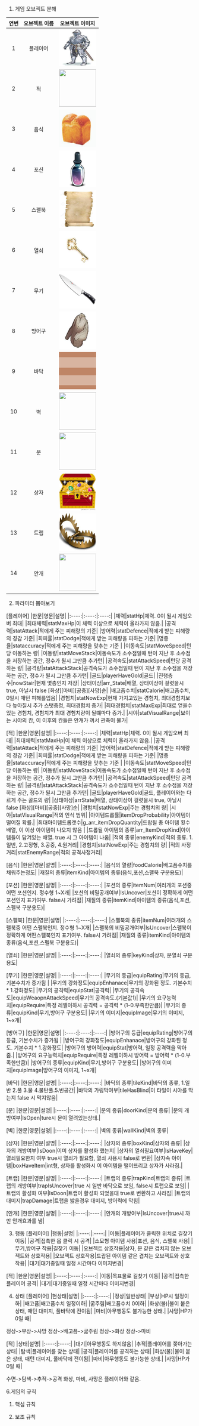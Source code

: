1. 게임 오브젝트 분해

|연번|오브젝트 이름|오브젝트 이미지|
|:----:|:----:|:----:|
|1|플레이어|<img src="./img/플레이어.png" width="100" height="100">|
|2|적|<img src="./img/적.png" width="100" height="100">|
|3|음식|<img src="./img/음식.png" width="100" height="100">|
|4|포션|<img src="./img/포션.png" width="100" height="100">|
|5|스펠북|<img src="./img/스펠북.png" width="100" height="100">|
|6|열쇠|<img src="./img/열쇠.png" width="100" height="100">|
|7|무기|<img src="./img/무기.png" width="100" height="100">|
|8|방어구|<img src="./img/방어구.png" width="100" height="100">|
|9|바닥|<img src="./img/바닥.png" width="100" height="100">|
|10|벽|<img src="./img/벽.png" width="100" height="100">|
|11|문|<img src="./img/문.png" width="100" height="100">|
|12|상자|<img src="./img/상자.png" width="100" height="100">|
|13|트랩|<img src="./img/트랩.png" width="100" height="100">|
|14|안개|<img src="./img/안개.png" width="100" height="100">|

2. 파라미터 뽑아보기

[플레이어]
|한문|영문|설명|
|:----:|:----:|:----:|
|체력|statHp|체력. 0이 될시 게임오버 최대|
|최대체력|statMaxHp|이 체력 이상으로 체력이 올라가지 않음.|
|공격력|statAttack|적에게 주는 피해량의 기준|
|방어력|statDefence|적에게 받는 피해량의 경감 기준|
|회피률|statDodge|적에게 받는 피해량을 피하는 기준|
|명중율|stataccuracy|적에게 주는 피해량을 맞추는 기준 |
|이동속도|statMoveSpeed|턴당 이동하는 량|
|이동량|statMoveStack|이동속도가 소수점일때 턴이 지난 후 소수점을 저장하는 공간, 정수가 될시 그만큼 추가턴|
|공격속도|statAttackSpeed|턴당 공격하는 량|
|공격량|statAttackStack|공격속도가 소수점일때 턴이 지난 후 소수점을 저장하는 공간, 정수가 될시 그만큼 추가턴|
|골드|playerHaveGold|골드|
|진행층수|nowStair|현재 몇층인지 저장|
|상태이상|arr_State|배열, 상태이상이 걸렷을시 true, 아닐시 false   [화상][마비][공중][사망]순|
|배고픔수치|statCalorie|배고픔수치, 0일시 매턴 피해를입음|
|경험치|statNowExp|현재 가지고있는 경험치, 최대경험치보다 높아질시 추가 스탯증정, 최대경험치 증가|
|최대경험치|statMaxExp|최대로 얻을수 있는 경험치, 경험치가 최대 경험치량이 될떄마다 증가.|
|시야|statVisualRange|보이는 시야의 칸, 이 이후의 칸들은 안개가 껴서 관측이 불가|

[적]
|한문|영문|설명|
|:----:|:----:|:----:|
|체력|statHp|체력. 0이 될시 게임오버 최대|
|최대체력|statMaxHp|이 체력 이상으로 체력이 올라가지 않음.|
|공격력|statAttack|적에게 주는 피해량의 기준|
|방어력|statDefence|적에게 받는 피해량의 경감 기준|
|회피률|statDodge|적에게 받는 피해량을 피하는 기준|
|명중율|stataccuracy|적에게 주는 피해량을 맞추는 기준 |
|이동속도|statMoveSpeed|턴당 이동하는 량|
|이동량|statMoveStack|이동속도가 소수점일때 턴이 지난 후 소수점을 저장하는 공간, 정수가 될시 그만큼 추가턴|
|공격속도|statAttackSpeed|턴당 공격하는 량|
|공격량|statAttackStack|공격속도가 소수점일때 턴이 지난 후 소수점을 저장하는 공간, 정수가 될시 그만큼 추가턴|
|골드|playerHaveGold|골드, 플레이어와는 다르게 주는 골드의 량|
|상태이상|arrState|배열, 상태이상이 걸렷을시 true, 아닐시 false   [화상][마비][공중][사망]순|
|경험치|statNowExp|주는 경험치의 량|
|시야|statVisualRange|적의 인식 범위|
|아이템드롭률|itemDropProbability|아이템이 떨어질 확률.|
|최대아이템드롭갯수|g_arr_itemDropQuantity|드랍될 총 아이템 횟수배열, 이 이상 아이템이 나오지 않음 |
|드롭될 아이템의 종류|arr_ItemDropKind|아이템들이 담겨있는 배열. true 시 그 아이템이 나옴|
|적의 종류|enemyKind|적의 종류. 1.일반, 2.고정형, 3.공중, 4.원거리|
|경험치|statNowExp|주는 경험치의 량|
|적의 사정거리|statEnemyRange|적의 공격사정거리|

[음식]
|한문|영문|설명|
|:----:|:----:|:----:|
|음식의 열량|foodCalorie|배고픔수치를 채워주는정도|
|재질의 종류|itemKind|아이템의 종류(음식,포션,스펠북 구분용도)|

[포션]
|한문|영문|설명|
|:----:|:----:|:----:|
|포션의 종류|itemNum|여러개의 포션중 어떤 포션인지. 정수형 1~X개|
|포션의 비밀공개여부|IsUncover|포션이 정확하게 어떤포션인지 표기여부. false시 가려짐|
|재질의 종류|itemKind|아이템의 종류(음식,포션,스펠북 구분용도)|

[스펠북]
|한문|영문|설명|
|:----:|:----:|:----:|
|스펠북의 종류|itemNum|여러개의 스펠북중 어떤 스펠북인지. 정수형 1~X개|
|스펠북의 비밀공개여부|IsUncover|스펠북이 정확하게 어떤스펠북인지 표기여부. false시 가려짐|
|재질의 종류|itemKind|아이템의 종류(음식,포션,스펠북 구분용도)|

[열쇠]
|한문|영문|설명|
|:----:|:----:|:----:|
|열쇠의 종류|keyKind|상자, 문열쇠 구분용도|

[무기]
|한문|영문|설명|
|:----:|:----:|:----:|
|무기의 등급|equipRating|무기의 등급, 기본수치가 증가됨 |
|무기의 강화정도|equipEnhanace|무기의 강화된 정도. 기본수치 * 1.강화정도|
|무기의 공격력|equipStat|공격력|
|무기의 공격속도|equipWeaopnAttackSpeed|무기의 공격속도.(기본값1)|
|무기의 요구능력치|equipRequire|특정 레벨이하시 공격력 = 공격력 * (1-0.부족한만큼)|
|무기의 종류|equipKind|무기,방어구 구분용도|
|무기의 이미지|equipImage|무기의 이미지, 1~x개|

[방어구]
|한문|영문|설명|
|:----:|:----:|:----:|
|방어구의 등급|equipRating|방어구의 등급, 기본수치가 증가됨 |
|방어구의 강화정도|equipEnhanace|방어구의 강화된 정도. 기본수치 * 1.강화정도|
|방어구의 방어력|equipStat|방어력, 일정 공격력을 막아줌.|
|방어구의 요구능력치|equipRequire|특정 레벨이하시 방어력 = 방어력 * (1-0.부족한만큼)|
|방어구의 종류|equipKind|무기,방어구 구분용도|
|방어구의 이미지|equipImage|방어구의 이미지, 1~x개|

[바닥]
|한문|영문|설명|
|:----:|:----:|:----:|
|바닥의 종류|tileKind|바닥의 종류, 1.일반 2.풀 3.물 4.불탄풀.5.빈공간|
|바닥의 가림막여부|tileHasBlind|이 타일이 시야를 막는지 false 시 막지않음|

[문]
|한문|영문|설명|
|:----:|:----:|:----:|
|문의 종류|doorKind|문의 종류|
|문의 개방여부|IsOpen|ture시 문이 열려있는상태.|

[벽]
|한문|영문|설명|
|:----:|:----:|:----:|
|벽의 종류|wallKind|벽의 종류|

[상자]
|한문|영문|설명|
|:----:|:----:|:----:|
|상자의 종류|boxKind|상자의 종류|
|상자의 개방여부|IsDoon|이미 상자를 활성화 했는지|
|상자의 열쇠필요여부|IsHaveKey|열쇠필요한지 여부 true시 열쇠가 필요함, 열쇠 사용시 false로 변환|
|상자속 아이템|boxHaveItem|int형, 상자를 활성화시 이 아이템을 떨어뜨리고 상자가 사라짐.|

[트랩]
|한문|영문|설명|
|:----:|:----:|:----:|
|트랩의 종류|trapKind|트랩의 종류|
|트랩의 개방여부|trapIsUncover|true 시 일반 바닥으로 보임, false시 트랩으로 보임|
|트랩의 활성화 여부|IsDoon|트랩이 활성화 되었을대 true로 변환하고 사라짐|
|트랩의 대미지|trapDamage|트랩을 밣을경우 대미지, 방어력에 막힘|

[안개]
|한문|영문|설명|
|:----:|:----:|:----:|
|안개의 개방여부|IsUncover|true시 까만 안개효과를 냄|

3. 행동
[플레이어]
|행동|설명|
|:----:|:----:|
|이동|플레이어가 클릭한 위치로 길찾기 이동|
|공격|접촉한 몹 클릭 시 공격|
|소모형 아이템 사용|포션, 음식, 스펠북 사용|
|무기,방어구 착용|길찾기 이동|
|오브젝트 상호작용|상자, 문 같은 겹치지 않는 오브젝트와 상호작용|
|오브젝트 상호작용|드랍된 아이템 같은 겹치는 오브젝트와 상호작용|
|대기|대기중일때 일정 시간마다 이미지변경|

[적]
|한문|영문|설명|
|:----:|:----:|:----:|
|이동|목표물로 길찾기 이동|
|공격|접촉한 플레이어 공격|
|대기|대기중일때 일정 시간마다 이미지변경|

4. 상태
[플레이어]
|현상태|설명|
|:----:|:----:|
|정상|일반상태|
|부상|HP시 일정이하|
|배고픔|배고픔수치 일정이하|
|굶주림|배고픔수치 0이하|
|화상(불)|불이 붙은 상태, 매턴 대미지, 풀바닥에 전이됨|
|마비|아무행동도 불가능한 상태.|
|사망|HP가 0일 때|

정상->부상->사망
정상->배고픔->굶주림
정상->화상
정상->마비

[적]
|상태|설명|
|:----:|:----:|
|대기|아무행동도 하지않음|
|추적|플레이어를 쫒아가는 상태|
|탐색|플레이어를 찾는 상태|
|공격|플레이어를 공격하는 상태|
|화상(불)|불이 붙은 상태, 매턴 대미지, 풀바닥에 전이됨|
|마비|아무행동도 불가능한 상태.|
|사망|HP가 0일 때|

수면->탐색->추적->공격
화상, 마비, 사망은 플레이어와 같음.


6.게임의 규칙

1) 핵심 규칙



3) 보조 규칙
